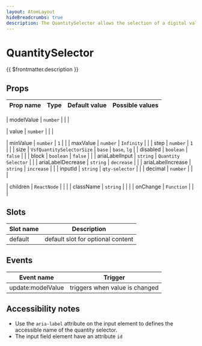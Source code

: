 ```yaml
---
layout: AtomLayout
hideBreadcrumbs: true
description: The QuantitySelector allows the selection of a digital value and the display of additional information.
---
```

# QuantitySelector

{{ $frontmatter.description }}

<Generate />

## Props

| Prop name      | Type                       | Default value       | Possible values |
| -------------- | -------------------------- | ------------------- | --------------- |
<!-- vue -->
| modelValue | `number` |               |                 |
<!-- end vue -->
<!-- react -->
| value     | `number`    |               |                 |
<!-- end react -->
| minValue       | `number`                   | `1`                  |                 |
| maxValue       | `number`                   | `Infinity`          |                 |
| step           | `number`                   | `1`                   |                 |
| size           | `VsfQuantitySelectorSize` | `base`              | `base`, `lg`    |
| disabled       | `boolean`                  | `false`             |                 |
| block          | `boolean`                  | `false`             |                 |
| ariaLabelInput | `string`                   | `Quantity Selector` |                 |
| ariaLabelDecrease | `string`                   | `decrease` |                 |
| ariaLabelIncrease | `string`                   | `increase` |                 |
| inputId        | `string`                   | `qty-selector`      |                 |
| decimal        | `number`                   |                     |                 |
<!-- react -->
| children  | `ReactNode` |               |                 |
| className | `string`    |               |                 |
| onChange  | `Function`  |               |                 |
<!-- end react -->

<!-- vue -->
## Slots

| Slot name | Description      |
| --------- | ---------------- |
| default   | default slot for optional content |

## Events

| Event name        | Trigger                      |
| ----------------- | ---------------------------- |
| update:modelValue | triggers when value is changed |
<!-- end vue -->

## Accessibility notes

- Use the `aria-label` attribute on the input element to defines the accessible name of the quantity selector.
- The input field element have an attribute `id`


